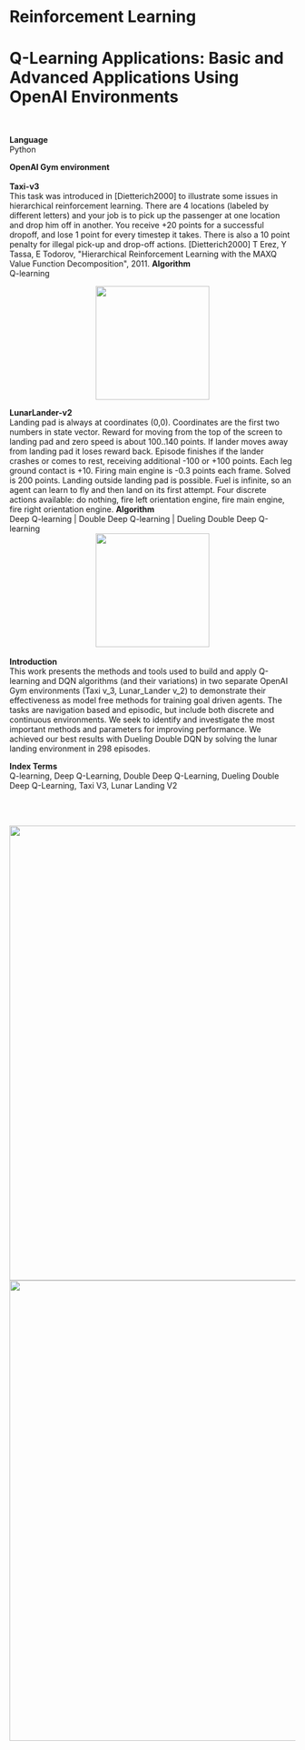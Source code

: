 # Reinforcement Learning
# Q-Learning Applications: Basic and Advanced Applications Using OpenAI Environments
<br>

<b>Language</b> <br>
Python

<b>OpenAI Gym environment</b><br><br>
<b>Taxi-v3</b> <br>
This task was introduced in [Dietterich2000] to illustrate some issues in hierarchical reinforcement learning. There are 4 locations (labeled by different letters) and your job is to pick up the passenger at one location and drop him off in another. You receive +20 points for a successful dropoff, and lose 1 point for every timestep it takes. There is also a 10 point penalty for illegal pick-up and drop-off actions.
[Dietterich2000]	T Erez, Y Tassa, E Todorov, "Hierarchical Reinforcement Learning with the MAXQ Value Function Decomposition", 2011.
<b>Algorithm</b><br>
Q-learning
<br><center>
<img src="https://github.com/tgalala/Reinforcement-Learning-Q-Learning-Applications/blob/master/images/taxi.png?raw=true" height="200">
</center>
<b>LunarLander-v2</b> <br>
Landing pad is always at coordinates (0,0). Coordinates are the first two numbers in state vector. Reward for moving from the top of the screen to landing pad and zero speed is about 100..140 points. If lander moves away from landing pad it loses reward back. Episode finishes if the lander crashes or comes to rest, receiving additional -100 or +100 points. Each leg ground contact is +10. Firing main engine is -0.3 points each frame. Solved is 200 points. Landing outside landing pad is possible. Fuel is infinite, so an agent can learn to fly and then land on its first attempt. Four discrete actions available: do nothing, fire left orientation engine, fire main engine, fire right orientation engine.
<b>Algorithm</b><br>
Deep Q-learning  |  Double Deep Q-learning  |   Dueling Double Deep Q-learning
<br><center>
<img src="https://github.com/tgalala/Reinforcement-Learning-Q-Learning-Applications/blob/master/images/lunar.png?raw=true" height="200">
</center>

<br>
<b>Introduction</b> <br>
This work presents the methods and tools used to build and apply Q-learning and DQN algorithms (and their variations)  in two separate OpenAI Gym environments (Taxi v_3, Lunar_Lander v_2) to demonstrate their effectiveness as model free methods for training goal driven agents. The tasks are navigation based and episodic, but include both discrete  and continuous environments. We seek to identify and investigate the most important methods and parameters for improving performance. We achieved our best results with Dueling Double DQN by solving the lunar landing environment in 298 episodes.

<b>Index Terms</b> <br>
Q-learning, Deep Q-Learning, Double Deep Q-Learning, Dueling Double Deep Q-Learning, Taxi V3, Lunar Landing V2


<br><br>

<img src="https://github.com/tgalala/Reinforcement-Learning-Q-Learning-Applications/blob/master/images/algorithms1.jpg?raw=true" width="800">
<Br>
<img src="https://github.com/tgalala/Reinforcement-Learning-Q-Learning-Applications/blob/master/images/algorithms2.jpg?raw=true" width="810"> 


